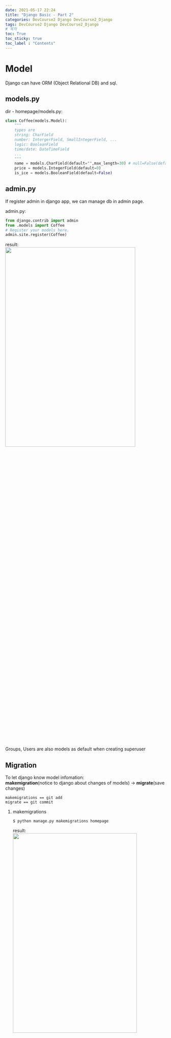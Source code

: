 ```yaml
---
date: 2021-05-17 22:24
title: "Django Basic - Part 2"
categories: DevCourse2 Django DevCourse2_Django
tags: DevCourse2 Django DevCourse2_Django
# 목차
toc: True  
toc_sticky: true 
toc_label : "Contents"
---
```


# Model
Django can have ORM (Object Relational DB) and sql.  

## models.py
dir - homepage/models.py:  
```python
class Coffee(models.Model):
    """
    types are
    string: CharField
    number: IntergerField, SmallIntegerField, ...
    logic: BooleanField
    time/date: DateTimeField
    ...
    """
    name = models.CharField(default="",max_length=30) # null=False(default): must have value
    price = models.IntegerField(default=0)
    is_ice = models.BooleanField(default=False)
```  

## admin.py
If register admin in django app, we can manage db in admin page.  

admin.py:  
```python
from django.contrib import admin
from .models import Coffee
# Register your models here.
admin.site.register(Coffee)
```

result:  
<img src="/assets/images/coffee-models.png" width="90%" height="40%">  
Groups, Users are also models as default when creating superuser  

## Migration
To let django know model infomation:  
**makemigration**(notice to django about changes of models) -> **migrate**(save changes)  
```
makemigrations == git add  
migrate == git commit  
```  

1. makemigrations  
    ```
    $ python manage.py makemigrations homepage
    ```  
    result:  
    <img src="/assets/images/makemigration.png" width="90%" height="40%">  

2. migrate  
    ```
    $ python manage.py migrate
    ```  
    result:  
    <img src="/assets/images/migrate.png" width="90%" height="40%">  

    result of page:  
    <img src="/assets/images/migrate-page.png" width="90%" height="40%">  

## Display class's attribute
added two objects in coffee:  
result:  
<img src="/assets/images/two-coffee-obj.png" width="90%" height="40%">  

Display class object as its attribute(name):  
```python
##### models.py #####

class Coffee(models.Model):

    def __str__(self):
        return self.name

    name = models.CharField(default="",max_length=30) # null=False(default): must have value
    price = models.IntegerField(default=0)
    is_ice = models.BooleanField(default=False)
```
result:  
<img src="/assets/images/coffee-object-name.png" width="90%" height="40%">  

## coffe page view
1. Add coffee_view to views.py  

    homepage/views.py:  
    ```python
    from django.shortcuts import HttpResponse, render
    from .models import Coffee # import Coffee class

    ...

    def coffee_view(request):
        coffee_all = Coffee.objects.all() # all, get, filter, ...
        return render(request, 'coffee.html', {"coffee_list":coffee_all})

    ```  

2. Make Coffe Template  

    homepage/template/coffee.html:  
    ```html
    <!DOCTYPE html>
    <html>
        <head>
            <title>Coffee List</title>
            
        </head>

        <body>
            <h1>My Coffee List</h1>
            <p>{%raw%}{{coffee_list}}{%endraw%}</p>
        </body>
    </html>
    ```

3. Add urls.py in webproj/urls.py  

    ```python
    from django.contrib import admin
    from django.urls import path
    from homepage.views import index, coffee_view

    urlpatterns = [
        path('', index), # localhost/
        path('admin/', admin.site.urls), # localhost/admin
        path('coffee/', coffee_view), # localhost/coffee
    ]

    ```  
    result:  
    <img src="/assets/images/coffee-page.png" width="90%" height="40%">  

4. Display as Objects' attributes.  
    ```html
    <!DOCTYPE html>
    <html>
        <head>
            <title>Coffee List</title>
            
        </head>

        <body>
            <h1>My Coffee List</h1>
            {%raw%}{% for coffee in coffee_list %}{%endraw%}
                <p>{%raw%}{{coffee.name}}, {{coffee.price}}{%endraw%}</p>
            {%raw%}{% endfor %}{%endraw%}
        </body>
    </html>
    ```  
    result:  
    <img src="/assets/images/coffee-obj-attributes.png" width="60%" height="40%">  

## Summary
### Process
1. Make a model (ORM) in **homepage/models.py**
2. Register Admin User of the model in **homepage/admin.py**
3. Do Migration (makemigrations(git add), migrate(git commit))
4. Make a template in **template/your.html**
5. Make a view in **homepage/views.py** (input: template-html, data-models class)
6. Add a url in **/urls.py**

# Form
homepage/forms.py:  

## Make forms.py
```python
from django import forms
from .models import Coffee

# forms.ModelForm
class CoffeeForm(forms.ModelForm): # ModelForm을 상속받는 CoffeForm 생성
    class Meta:
        model = Coffee # model
        fields = ('name', 'price', 'is_ice') # name, price, is_ice
```  

## Add to views.py
```python
from django.shortcuts import HttpResponse, render
from .models import Coffee
from .forms import CoffeeForm
...
def coffee_view(request):
    coffee_all = Coffee.objects.all() # all, get, filter, ...
    form = CoffeeForm()
    return render(request, 'coffee.html', {"coffee_list":coffee_all, "coffee_form":form})
```  

## Modify Template
### Without Submit(save) Button
coffee.html:  
```html
    <body>
        <h1>My Coffee List</h1>
        {%raw%}{% for coffee in coffee_list %}{%endraw%}
            <p>{%raw%}{{coffee.name}}, {{coffee.price}}{%endraw%}</p>
        {%raw%}{% endfor%}{%endraw%}
        <form action="">
            {%raw%}{{ coffee_form.as_p}}{%endraw%} <!-- as_p: as paragraph -->
        </form>
    </body>
```  
result:  
<img src="/assets/images/form-noaction.png" width="60%" height="40%">  

### Add Save Button
```html
    <body>
        <h1>My Coffee List</h1>
        {%raw%}{% for coffee in coffee_list %}{%endraw%}
            <p>{%raw%}{{coffee.name}}, {{coffee.price}}{%endraw%}</p>
        {%raw%}{% endfor%}{%endraw%}

        <form action="" method="POST">
            {%raw%}{{ coffee_form.as_p}}{%endraw%} <!-- as_p: as paragraph -->
            <button type="submit">Save</button>
        </form>
    </body>
```  
result:  
<img src="/assets/images/form-save.png" width="60%" height="40%">  


#### Form needs Verification
After push save button:  
<img src="/assets/images/form-error.png" width="100%" height="40%">  

To solve this,  
Add CSRF Token:  
```html
    <body>
        <h1>My Coffee List</h1>
        {%raw%}{% for coffee in coffee_list %}{%endraw%}
            <p>{%raw%}{{coffee.name}}, {{coffee.price}}{%endraw%}</p>
        {%raw%}{% endfor%}{%endraw%}

        <form action="" method="POST">{%raw%}{% csrf_token %}{%endraw%}
            {%raw%}{{ coffee_form.as_p}}{%endraw%} <!-- as_p: as paragraph -->
            <button type="submit">Save</button>
        </form>
    </body>
```  
To get information from the page as "Save" Button,  
Modify views.py.  
```python
def coffee_view(request):
    coffee_all = Coffee.objects.all() # all, get, filter, ...
    # if request is POST
        # Complete Form by POST
        # If valid, save it.
    if request.method=="POST":
        form  = CoffeeForm(request.POST)
        if form.is_valid(): #
            form.save()
    
    form = CoffeeForm()
    return render(request, 'coffee.html', {"coffee_list":coffee_all, "coffee_form":form})
```  
result:  
<img src="/assets/images/form-post.png" width="60%" height="40%">  

